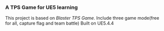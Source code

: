 ### A TPS Game for UE5 learning

This project is based on *Blaster TPS Game*. Include three game mode(free for all, capture flag and team battle)
Built on UE5.4.4
